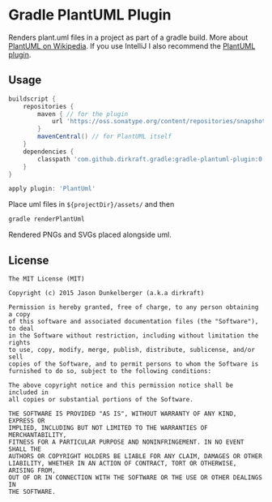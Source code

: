 Gradle PlantUML Plugin
======================
Renders plant.uml files in a project as part of a gradle build.
More about [PlantUML on Wikipedia](http://en.wikipedia.org/wiki/PlantUML).
If you use IntelliJ I also recommend the [PlantUML plugin](https://github.com/esteinberg/plantuml4idea).


## Usage ##

```gradle
buildscript {
    repositories {
        maven { // for the plugin
            url 'https://oss.sonatype.org/content/repositories/snapshots/'
        }
        mavenCentral() // for PlantUML itself
    }
    dependencies {
        classpath 'com.github.dirkraft.gradle:gradle-plantuml-plugin:0.0.1-SNAPSHOT'
    }
}

apply plugin: 'PlantUml'
```

Place uml files in `${projectDir}/assets/` and then

```bash
gradle renderPlantUml
```

Rendered PNGs and SVGs placed alongside uml.


## License ##


```
The MIT License (MIT)

Copyright (c) 2015 Jason Dunkelberger (a.k.a dirkraft)

Permission is hereby granted, free of charge, to any person obtaining a copy
of this software and associated documentation files (the "Software"), to deal
in the Software without restriction, including without limitation the rights
to use, copy, modify, merge, publish, distribute, sublicense, and/or sell
copies of the Software, and to permit persons to whom the Software is
furnished to do so, subject to the following conditions:

The above copyright notice and this permission notice shall be included in
all copies or substantial portions of the Software.

THE SOFTWARE IS PROVIDED "AS IS", WITHOUT WARRANTY OF ANY KIND, EXPRESS OR
IMPLIED, INCLUDING BUT NOT LIMITED TO THE WARRANTIES OF MERCHANTABILITY,
FITNESS FOR A PARTICULAR PURPOSE AND NONINFRINGEMENT. IN NO EVENT SHALL THE
AUTHORS OR COPYRIGHT HOLDERS BE LIABLE FOR ANY CLAIM, DAMAGES OR OTHER
LIABILITY, WHETHER IN AN ACTION OF CONTRACT, TORT OR OTHERWISE, ARISING FROM,
OUT OF OR IN CONNECTION WITH THE SOFTWARE OR THE USE OR OTHER DEALINGS IN
THE SOFTWARE.
```